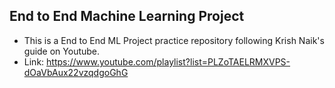## End to End Machine Learning Project
* This is a End to End ML Project practice repository following Krish Naik's guide on Youtube.
* Link: https://www.youtube.com/playlist?list=PLZoTAELRMXVPS-dOaVbAux22vzqdgoGhG